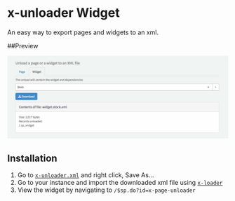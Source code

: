 # x-unloader Widget
An easy way to export pages and widgets to an xml.

##Preview

![x-unloader](images/preview.jpg "x-unloader")

## Installation

1. Go to [`x-unloader.xml`](src/x-unloader.xml?raw=true) and right click, Save As...
2. Go to your instance and import the downloaded xml file using [`x-loader`](https://github.com/service-portal/x-loader)
3. View the widget by navigating to `/$sp.do?id=x-page-unloader`
